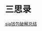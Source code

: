 # 三思录
[sia钱包破解总结](https://github.com/kongkongruye/think_twice/blob/master/%E7%A0%B4%E8%A7%A3sia%E9%92%B1%E5%8C%85%E7%9A%84%E5%88%86%E6%9E%90.md)
